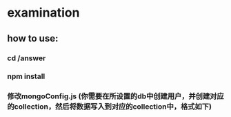 # examination


## how to use:

### cd /answer
### npm install
### 修改mongoConfig.js (你需要在所设置的db中创建用户，并创建对应的collection，然后将数据写入到对应的collection中，格式如下)
